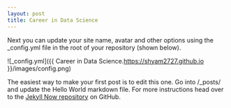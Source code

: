 ```yaml
---
layout: post
title: Career in Data Science 
---
```


Next you can update your site name, avatar and other options using the _config.yml file in the root of your repository (shown below).

![_config.yml]({{ Career in Data Science.https://shyam2727.github.io }}/images/config.png)

The easiest way to make your first post is to edit this one. Go into /_posts/ and update the Hello World markdown file. For more instructions head over to the [Jekyll Now repository](https://github.com/barryclark/jekyll-now) on GitHub.
